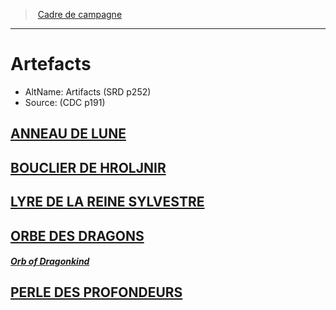 ﻿---
!Items
Name: Artefacts
AltName: Artifacts (SRD p252)
Source: (CDC p191)
Id: artifacts_hd.md#artefacts
RootId: artifacts_hd.md
ParentLink: index.md
ParentName: Cadre de campagne
NameLevel: 1
Attributes:
  ParentNameLink: '[Cadre de campagne](index.md)'
  Markdown: >+
    >  <!--ParentNameLink-->[Cadre de campagne](index.md)<!--/ParentNameLink-->


    ---



    # <!--Name-->Artefacts<!--/Name-->


    - AltName: <!--AltName-->Artifacts (SRD p252)<!--/AltName-->

    - Source: <!--Source-->(CDC p191)<!--/Source-->

  Name: Artefacts
  AltName: Artifacts (SRD p252)
  Source: (CDC p191)
AttributesDictionary: >+
  ParentNameLink: '[Cadre de campagne](index.md)'

  Markdown: >+

    >  <!--ParentNameLink-->[Cadre de campagne](index.md)<!--/ParentNameLink-->





    ---







    # <!--Name-->Artefacts<!--/Name-->





    - AltName: <!--AltName-->Artifacts (SRD p252)<!--/AltName-->



    - Source: <!--Source-->(CDC p191)<!--/Source-->



  Name: Artefacts

  AltName: Artifacts (SRD p252)

  Source: (CDC p191)

---
>  [Cadre de campagne](index.md)

---


# Artefacts

- AltName: Artifacts (SRD p252)
- Source: (CDC p191)



## [ANNEAU DE LUNE](hd_artifacts_anneau_de_lune.md)



## [BOUCLIER DE HROLJNIR](hd_artifacts_bouclier_de_hroljnir.md)



## [LYRE DE LA REINE SYLVESTRE](hd_artifacts_lyre_de_la_reine_sylvestre.md)



## [ORBE DES DRAGONS](hd_artifacts_orbe_des_dragons.md)

##### _[Orb of Dragonkind](hd_artifacts_orbe_des_dragons.md)_



## [PERLE DES PROFONDEURS](hd_artifacts_perle_des_profondeurs.md)

